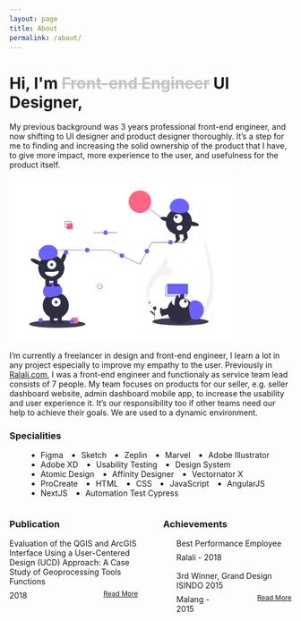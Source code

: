 ```yaml
---
layout: page
title: About
permalink: /about/
---
```


<style>
    strike {
        color: #c3c3c3;
    }

    ul {
        margin-left: 0;
        overflow: hidden;
    }

    li {
        float: left;
        margin-left: 32px;
    }

    img {
        height: auto;
        width: 400px;
    }

    .columns {
        display: flex;
        margin-left: -.75rem;
        margin-right: -.75rem;
        margin-top: -.75rem;
    }

    .column {
        padding: .75rem;
    }

    .is-half {
        width: 50%;
    }

    .publication > a {
        display: block;
    }

    .achievements .date, .read-more, .publication .date {
        width: 100%;
        margin-top: 8px;
    }

    .read-more {
        font-size: 12px;
        line-height: 100%;
        text-align: right;
    }

    .achievements ul {
        list-style-type: none;
    }

    .achievements ul li {
        margin-bottom: 16px;
        margin-left: 0;
    }
</style>

<h1>Hi, I'm <strike>Front-end Engineer</strike> UI Designer,</h1>

My previous background was 3 years professional front-end engineer, and now shifting to UI designer and product designer thoroughly. It’s a step for me to finding and increasing the solid ownership of the product that I have, to give more impact, more experience to the user, and usefulness for the product itself.

<div class="img-center">
    <img src="/assets/img/posts/good-team.png" alt="Good Team"/>
</div>

I’m currently a freelancer in design and front-end engineer, I learn a lot in any project especially to improve my empathy to the user. Previously in [Ralali.com](https://ralali.com), I was a front-end engineer and functionaly as service team lead consists of 7 people. My team focuses on products for our seller, e.g. seller dashboard website, admin dashboard mobile app, to increase the usability and user experience it. It’s our responsibility too if other teams need our help to achieve their goals. We are used to a dynamic environment.

<h3>Specialities</h3>
<ul>
    <li>Figma</li>
    <li>Sketch</li>
    <li>Zeplin</li>
    <li>Marvel</li>
    <li>Adobe Illustrator</li>
    <li>Adobe XD</li>
    <li>Usability Testing</li>
    <li>Design System</li>
    <li>Atomic Design</li>
    <li>Affinity Designer</li>
    <li>Vectornator X</li>
    <li>ProCreate</li>
    <li>HTML</li>
    <li>CSS</li>
    <li>JavaScript</li>
    <li>AngularJS</li>
    <li>NextJS</li>
    <li>Automation Test Cypress</li>
</ul>

<div class="columns">
    <div class="column is-half publication">
        <h3>Publication</h3>
        Evaluation of the QGIS and ArcGIS Interface Using a User-Centered Design (UCD) Approach: A Case Study of Geoprocessing Tools Functions
        <div class="columns">
            <div class="column is-half date">2018</div>
            <div class="column is-half read-more">
                <a href="http://j-ptiik.ub.ac.id/index.php/j-ptiik/article/view/2440" target="_blank" rel="noopener noreferrer">Read More</a>
            </div>
        </div>
    </div>
    <div class="column is-half achievements">
        <h3>Achievements</h3>
        <ul>
            <li>
                Best Performance Employee
                <div class="date">Ralali - 2018</div>
            </li>
            <li>
                3rd Winner, Grand Design ISINDO 2015
                <div class="columns">
                    <div class="column is-half date">Malang - 2015</div>
                    <div class="column is-half read-more">
                        <a href="http://mcs.filkom.ub.ac.id/unit/prodi/milkom/read/news/help-developing-umkm-filkom-students-made-information-system-grand-design/9baa849" target="_blank" rel="noopener noreferrer">Read More</a>
                    </div>
                </div>
            </li>
        </ul>
    </div>
</div>
